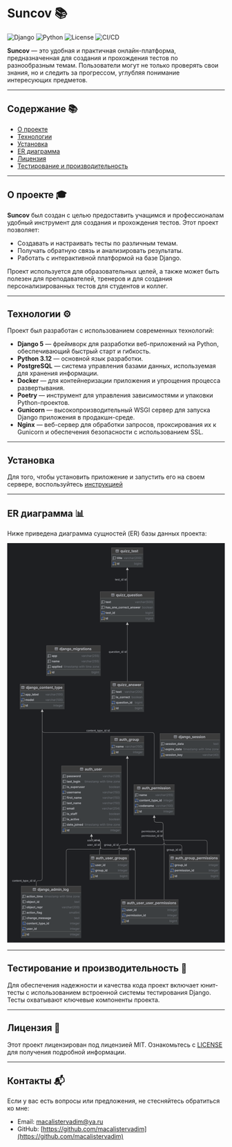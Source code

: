 # Suncov 📚

![Django](https://img.shields.io/badge/Django-5-green)
![Python](https://img.shields.io/badge/Python%203.12-blue)
![License](https://img.shields.io/badge/License-MIT-yellow)
![CI/CD](https://github.com/macalistervadim/suncov-backend/actions/workflows/linters.yml/badge.svg)

**Suncov** — это удобная и практичная онлайн-платформа, предназначенная для создания и прохождения тестов по разнообразным темам. Пользователи могут не только проверять свои знания, но и следить за прогрессом, углубляя понимание интересующих предметов.

---

## Содержание 📚

- [О проекте](#о-проекте-)
- [Технологии](#технологии-️)
- [Установка](#установка)
- [ER диаграмма](#er-диаграмма-)
- [Лицензия](#лицензия-)
- [Тестирование и производительность](#тестирование-и-производительность-)

---

## О проекте 🎓

**Suncov** был создан с целью предоставить учащимся и профессионалам удобный инструмент для создания и прохождения тестов. Этот проект позволяет:
- Создавать и настраивать тесты по различным темам.
- Получать обратную связь и анализировать результаты.
- Работать с интерактивной платформой на базе Django.

Проект используется для образовательных целей, а также может быть полезен для преподавателей, тренеров и для создания персонализированных тестов для студентов и коллег.

---

## Технологии ⚙️

Проект был разработан с использованием современных технологий:

- **Django 5** — фреймворк для разработки веб-приложений на Python, обеспечивающий быстрый старт и гибкость.
- **Python 3.12** — основной язык разработки.
- **PostgreSQL** — система управления базами данных, используемая для хранения информации.
- **Docker** — для контейнеризации приложения и упрощения процесса развертывания.
- **Poetry** — инструмент для управления зависимостями и упаковки Python-проектов.
- **Gunicorn** — высокопроизводительный WSGI сервер для запуска Django приложения в продакшн-среде.
- **Nginx** — веб-сервер для обработки запросов, проксирования их к Gunicorn и обеспечения безопасности с использованием SSL.

---

## Установка

Для того, чтобы установить приложение и запустить его на своем сервере, воспользуйтесь [инструкцией](docs/START.md)

---

## ER диаграмма 📊

Ниже приведена диаграмма сущностей (ER) базы данных проекта:

![docs/ER.png](docs/ER.png)

---

## Тестирование и производительность 🧪

Для обеспечения надежности и качества кода проект включает юнит-тесты с использованием встроенной системы тестирования Django. Тесты охватывают ключевые компоненты проекта.

---

## Лицензия 📜

Этот проект лицензирован под лицензией MIT. Ознакомьтесь с [LICENSE](LICENSE.md) для получения подробной информации.

---

## Контакты 📬

Если у вас есть вопросы или предложения, не стесняйтесь обратиться ко мне:

- Email: [macalistervadim@ya.ru](macalistervadim@ya.ru)
- GitHub: [https://github.com/macalistervadim](https://github.com/macalistervadim)
